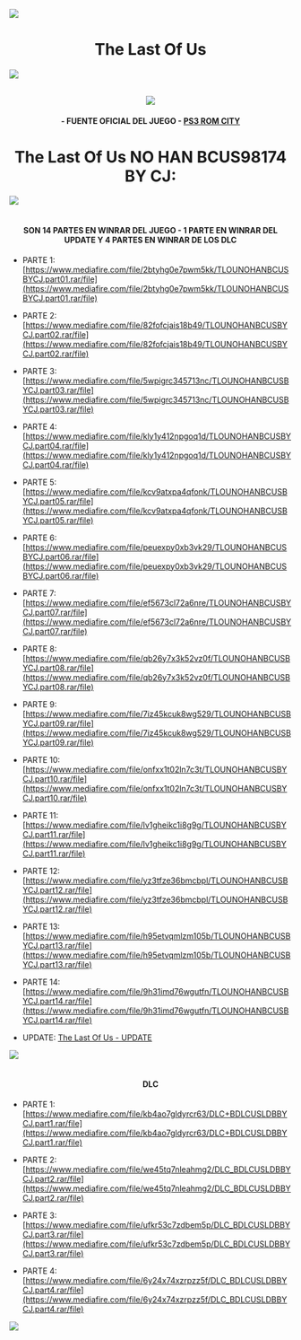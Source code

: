 <!-- Intro -->

<a href="https://github.com/Alexhacker1212/PS3_ROM_CITY/assets/173580098/f84c0299-40f0-4fa6-8d9f-b375e67fb035
" target="_blank"><img src="https://cdn.wallpapersafari.com/6/89/neKBA4.jpg" /></a>
<h1 align="center">The Last Of Us</h1>
<img src="https://user-images.githubusercontent.com/73097560/115834477-dbab4500-a447-11eb-908a-139a6edaec5c.gif"><br><br>
<p align="center">
  <a href="https://github.com/DenverCoder1/readme-typing-svg"><img src="https://readme-typing-svg.herokuapp.com?font=Time+New+Roman&color=cyan&size=25&center=true&vCenter=true&width=600&height=100&lines=PS3+ROM+CITY+BY+CJ;The+Last+Of+Us+en+Pkg+No+Han;Disfruten+Del+Juego;Amor+a+la+comunidad+PS3..<3"></a>
  
<h4 align="center">- FUENTE OFICIAL DEL JUEGO - <a href="https://bit.ly/PS3_ROMS_CITY" target="blank">PS3 ROM CITY</a></h4>

<h1 align="center">The Last Of Us NO HAN BCUS98174 BY CJ:</h1>  

 <img src="https://user-images.githubusercontent.com/73097560/115834477-dbab4500-a447-11eb-908a-139a6edaec5c.gif"><br><br>
 

<h4 align="center">SON 14 PARTES EN WINRAR DEL JUEGO - 1 PARTE EN WINRAR DEL UPDATE Y 4 PARTES EN WINRAR DE LOS DLC</h4>

<!-- BLOG-POST-LIST:START -->

- PARTE 1: [https://www.mediafire.com/file/2btyhg0e7pwm5kk/TLOUNOHANBCUSBYCJ.part01.rar/file](https://www.mediafire.com/file/2btyhg0e7pwm5kk/TLOUNOHANBCUSBYCJ.part01.rar/file)

- PARTE 2: [https://www.mediafire.com/file/82fofcjais18b49/TLOUNOHANBCUSBYCJ.part02.rar/file](https://www.mediafire.com/file/82fofcjais18b49/TLOUNOHANBCUSBYCJ.part02.rar/file)

- PARTE 3: [https://www.mediafire.com/file/5wpigrc345713nc/TLOUNOHANBCUSBYCJ.part03.rar/file](https://www.mediafire.com/file/5wpigrc345713nc/TLOUNOHANBCUSBYCJ.part03.rar/file)

- PARTE 4: [https://www.mediafire.com/file/kly1y412npgoq1d/TLOUNOHANBCUSBYCJ.part04.rar/file](https://www.mediafire.com/file/kly1y412npgoq1d/TLOUNOHANBCUSBYCJ.part04.rar/file)

- PARTE 5: [https://www.mediafire.com/file/kcv9atxpa4qfonk/TLOUNOHANBCUSBYCJ.part05.rar/file](https://www.mediafire.com/file/kcv9atxpa4qfonk/TLOUNOHANBCUSBYCJ.part05.rar/file)

- PARTE 6: [https://www.mediafire.com/file/peuexpy0xb3vk29/TLOUNOHANBCUSBYCJ.part06.rar/file](https://www.mediafire.com/file/peuexpy0xb3vk29/TLOUNOHANBCUSBYCJ.part06.rar/file)

- PARTE 7: [https://www.mediafire.com/file/ef5673cl72a6nre/TLOUNOHANBCUSBYCJ.part07.rar/file](https://www.mediafire.com/file/ef5673cl72a6nre/TLOUNOHANBCUSBYCJ.part07.rar/file)

- PARTE 8: [https://www.mediafire.com/file/qb26y7x3k52vz0f/TLOUNOHANBCUSBYCJ.part08.rar/file](https://www.mediafire.com/file/qb26y7x3k52vz0f/TLOUNOHANBCUSBYCJ.part08.rar/file)

- PARTE 9: [https://www.mediafire.com/file/7iz45kcuk8wg529/TLOUNOHANBCUSBYCJ.part09.rar/file](https://www.mediafire.com/file/7iz45kcuk8wg529/TLOUNOHANBCUSBYCJ.part09.rar/file)

- PARTE 10: [https://www.mediafire.com/file/onfxx1t02ln7c3t/TLOUNOHANBCUSBYCJ.part10.rar/file](https://www.mediafire.com/file/onfxx1t02ln7c3t/TLOUNOHANBCUSBYCJ.part10.rar/file)

- PARTE 11: [https://www.mediafire.com/file/lv1gheikc1i8g9g/TLOUNOHANBCUSBYCJ.part11.rar/file](https://www.mediafire.com/file/lv1gheikc1i8g9g/TLOUNOHANBCUSBYCJ.part11.rar/file)

- PARTE 12: [https://www.mediafire.com/file/yz3tfze36bmcbpl/TLOUNOHANBCUSBYCJ.part12.rar/file](https://www.mediafire.com/file/yz3tfze36bmcbpl/TLOUNOHANBCUSBYCJ.part12.rar/file)

- PARTE 13: [https://www.mediafire.com/file/h95etvqmlzm105b/TLOUNOHANBCUSBYCJ.part13.rar/file](https://www.mediafire.com/file/h95etvqmlzm105b/TLOUNOHANBCUSBYCJ.part13.rar/file)

- PARTE 14: [https://www.mediafire.com/file/9h31imd76wgutfn/TLOUNOHANBCUSBYCJ.part14.rar/file](https://www.mediafire.com/file/9h31imd76wgutfn/TLOUNOHANBCUSBYCJ.part14.rar/file)

- UPDATE: [The Last Of Us - UPDATE](https://bit.ly/4byAPwQ)

<!-- BLOG-POST-LIST:END -->

<img src="https://user-images.githubusercontent.com/73097560/115834477-dbab4500-a447-11eb-908a-139a6edaec5c.gif"><br><br>

</p>

<h4 align="center">DLC</h4>

<!-- BLOG-POST-LIST:START -->

- PARTE 1: [https://www.mediafire.com/file/kb4ao7gldyrcr63/DLC+BDLCUSLDBBYCJ.part1.rar/file](https://www.mediafire.com/file/kb4ao7gldyrcr63/DLC+BDLCUSLDBBYCJ.part1.rar/file)

- PARTE 2: [https://www.mediafire.com/file/we45tq7nleahmg2/DLC_BDLCUSLDBBYCJ.part2.rar/file](https://www.mediafire.com/file/we45tq7nleahmg2/DLC_BDLCUSLDBBYCJ.part2.rar/file)

- PARTE 3: [https://www.mediafire.com/file/ufkr53c7zdbem5p/DLC_BDLCUSLDBBYCJ.part3.rar/file](https://www.mediafire.com/file/ufkr53c7zdbem5p/DLC_BDLCUSLDBBYCJ.part3.rar/file)

- PARTE 4: [https://www.mediafire.com/file/6y24x74xzrpzz5f/DLC_BDLCUSLDBBYCJ.part4.rar/file](https://www.mediafire.com/file/6y24x74xzrpzz5f/DLC_BDLCUSLDBBYCJ.part4.rar/file)

<!-- BLOG-POST-LIST:END -->

 <img src="https://user-images.githubusercontent.com/73097560/115834477-dbab4500-a447-11eb-908a-139a6edaec5c.gif"><br><br>
